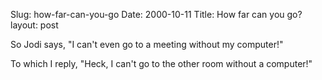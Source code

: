 Slug: how-far-can-you-go
Date: 2000-10-11
Title: How far can you go?
layout: post

So Jodi says, &quot;I can&#39;t even go to a meeting without my computer!&quot;

To which I reply, &quot;Heck, I can&#39;t go to the other room without a computer!&quot;
